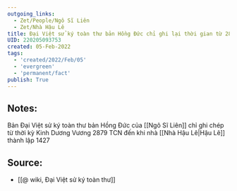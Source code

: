 ```yaml
---
outgoing_links:
  - Zet/People/Ngô Sĩ Liên
  - Zet/Nhà Hậu Lê
title: Đại Việt sử ký toàn thư bản Hồng Đức chỉ ghi lại thời gian từ 2879 TCN đến 1427
UID: 220205093753
created: 05-Feb-2022
tags:
  - 'created/2022/Feb/05'
  - 'evergreen'
  - 'permanent/fact'
publish: True
---
```

## Notes:
Bản Đại Việt sử ký toàn thư bản Hồng Đức của [[Ngô Sĩ Liên]] chỉ ghi chép từ thời kỳ Kinh Dương Vương 2879 TCN đến khi nhà [[Nhà Hậu Lê|Hậu Lê]] thành lập 1427

## Source:
- [[@ wiki, Đại Việt sử ký toàn thư]]


